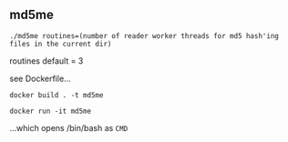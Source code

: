 ## md5me

```
./md5me routines=(number of reader worker threads for md5 hash'ing files in the current dir)
```
routines default = 3

see Dockerfile...

```
docker build . -t md5me
```

```
docker run -it md5me
```

...which opens /bin/bash as `CMD`
